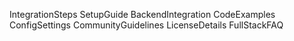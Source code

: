 IntegrationSteps
SetupGuide
BackendIntegration
CodeExamples
ConfigSettings
CommunityGuidelines
LicenseDetails
FullStackFAQ
